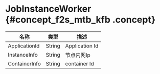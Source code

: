 # JobInstanceWorker {#concept_f2s_mtb_kfb .concept}

|名称|类型|描述|
|--|--|--|
|ApplicationId|String|Application Id|
|InstanceInfo|String|节点内网Ip|
|ContainerInfo|String|container Id|

